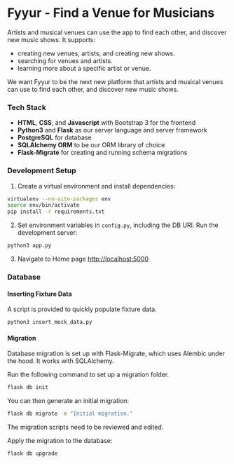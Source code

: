 # Fyyur - Find a Venue for Musicians

Artists and musical venues can use the app to find each other, and discover new music shows. It supports:

- creating new venues, artists, and creating new shows.
- searching for venues and artists.
- learning more about a specific artist or venue.

We want Fyyur to be the next new platform that artists and musical venues can use to find each other, and discover new music shows.

### Tech Stack

- **HTML**, **CSS**, and **Javascript** with Bootstrap 3 for the frontend
- **Python3** and **Flask** as our server language and server framework
- **PostgreSQL** for database
- **SQLAlchemy ORM** to be our ORM library of choice
- **Flask-Migrate** for creating and running schema migrations

### Development Setup

1. Create a virtual environment and install dependencies:

```bash
virtualenv --no-site-packages env
source env/bin/activate
pip install -r requirements.txt
```

2. Set environment variables in `config.py`, including the DB URI. Run the development server:

```bash
python3 app.py
```

3. Navigate to Home page [http://localhost:5000](http://localhost:5000)

### Database

#### Inserting Fixture Data

A script is provided to quickly populate fixture data.

```bash
python3 insert_mock_data.py
```

#### Migration

Database migration is set up with Flask-Migrate, which uses Alembic under the hood. It works with SQLAlchemy.

Run the following command to set up a migration folder.

```bash
flask db init
```

You can then generate an initial migration:

```bash
flask db migrate -m "Initial migration."
```

The migration scripts need to be reviewed and edited.

Apply the migration to the database:

```bash
flask db upgrade
```
